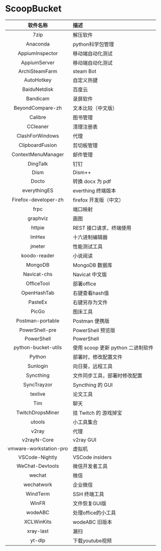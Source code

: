 # ScoopBucket

|        软件名称        | 描述                              |
| :--------------------: | :-------------------------------- |
|          7zip          | 解压软件                          |
|        Anaconda        | python科学包管理                  |
|    AppiumInspector     | 移动端自动化测试                  |
|      AppiumServer      | 移动端自动化测试                  |
|     ArchiSteamFarm     | steam Bot                         |
|       AutoHotkey       | 自定义热键                        |
|      BaiduNetdisk      | 百度云                            |
|        Bandicam        | 录屏软件                          |
|    BeyondCompare-zh    | 文本比较（中文版）                |
|        Calibre         | 图书管理                          |
|        CCleaner        | 清理注册表                        |
|    ClashForWindows     | 代理                              |
|    ClipboardFusion     | 剪切板管理                        |
|   ContextMenuManager   | 邮件管理                          |
|        DingTalk        | 钉钉                              |
|          Dism          | Dism++                            |
|         Docto          | 转换 docx 为 pdf                  |
|      everythingES      | everthing 终端版本                |
|  Firefox-developer-zh  | firefox 开发版（中文）            |
|          frpc          | 端口映射                          |
|        graphviz        | 画图                              |
|         httpie         | REST 接口请求，终端使用           |
|         ImHex          | 十六进制编辑器                    |
|         jmeter         | 性能测试工具                      |
|      koodo-reader      | 小说阅读                          |
|        MongoDB         | MongoDB 数据库                    |
|      Navicat-chs       | Navicat 中文版                    |
|       OfficeTool       | 部署office                        |
|      OpenHashTab       | 右键查看hash值                    |
|        PasteEx         | 右键另存为文件                    |
|         PicGo          | 图床工具                          |
|    Postman-portable    | Postman 便携版                    |
|     PowerShell-pre     | PowerShell 预览版                 |
|       PowerShell       | PowerShell                        |
|  python-bucket-utils   | 使用 scoop 更新 python 二进制软件 |
|         Python         | 部署时，修改配置文件              |
|        Sunlogin        | 向日葵，远程工具                  |
|       Syncthing        | 文件同步工具，部署时修改配置      |
|      SyncTrayzor       | Syncthing 的 GUI                  |
|        texlive         | 论文工具                          |
|          Tim           | 聊天                              |
|    TwitchDropsMiner    | 挂 Twitch 的 游戏掉宝             |
|         utools         | 小工具集合                        |
|         v2ray          | 代理                              |
|      v2rayN-Core       | v2ray GUI                         |
| vmware-workstation-pro | 虚拟机                            |
|     VSCode-Nightly     | VSCode insiders                   |
|    WeChat-Devtools     | 微信开发者工具                    |
|         wechat         | 微信                              |
|       wechatwork       | 企业微信                          |
|        WindTerm        | SSH 终端工具                      |
|         WinFR          | 文件恢复GUI版                     |
|        wodeABC         | 处理office的小工具                |
|       XCLWinKits       | wodeABC 旧版本                    |
|       xray-last        | 漏扫                              |
|         yt-dlp         | 下载youtube视频                   |
